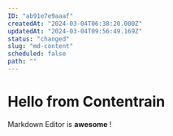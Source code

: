 ```yaml
---
ID: "ab91e7e9aaaf"
createdAt: "2024-03-04T06:38:20.000Z"
updatedAt: "2024-03-04T09:56:49.169Z"
status: "changed"
slug: "md-content"
scheduled: false
path: ""
---
```

# Hello from Contentrain

Markdown Editor is **awesome** !